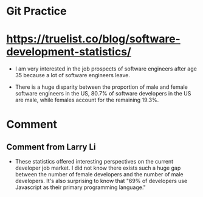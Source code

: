 # Git Practice

# https://truelist.co/blog/software-development-statistics/

- I am very interested in the job prospects of software engineers after age 35 because a lot of software engineers leave. 

- There is a huge disparity between the proportion of male and female software engineers in the US, 80.7% of software developers in the US are male, while females account for the remaining 19.3%.

# Comment

## Comment from Larry Li

- These statistics offered interesting perspectives on the current developer job market. I did not know there exists such a huge gap between the number of female developers and the number of male developers. It's also surprising to know that "69% of developers use Javascript as their primary programming language."